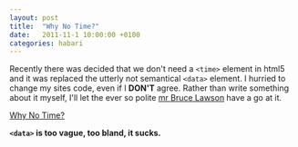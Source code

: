 ```yaml
---
layout: post
title:  "Why No Time?"
date:   2011-11-1 10:00:00 +0100
categories: habari
---
```

<p>Recently there was decided that we don't need a <code>&#60;time&#62;</code> element in html5 and it was replaced the utterly not semantical <code>&#60;data&#62;</code> element. I hurried to change my sites code, even if I <strong>DON'T</STRONG> agree. Rather than write something about it myself, I'll let the ever so polite <a href="http://twitter.com/brucel">mr Bruce Lawson</a> have a go at it.
<p><a href="http://whynotime.com/">Why No Time?</a></p>
<p><strong><code>&#60;data&#62;</code> is too vague, too bland, it sucks.</strong></p>

